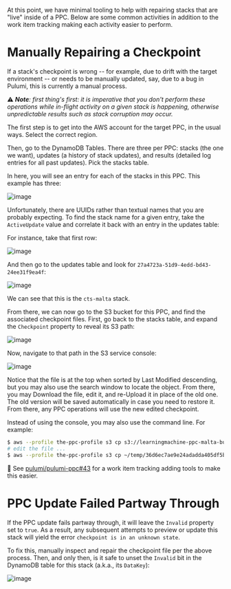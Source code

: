 At this point, we have minimal tooling to help with repairing stacks that are "live" inside of a PPC.  Below are some common activities in addition to the work item tracking making each activity easier to perform.

# Manually Repairing a Checkpoint

If a stack's checkpoint is wrong -- for example, due to drift with the target environment -- or needs to be manually updated, say, due to a bug in Pulumi, this is currently a manual process.

:warning: ***Note**: first thing's first: it is imperative that you don't perform these operations while in-flight activity on a given stack is happening, otherwise unpredictable results such as stack corruption may occur.*

The first step is to get into the AWS account for the target PPC, in the usual ways.  Select the correct region.

Then, go to the DynamoDB Tables.  There are three per PPC: stacks (the one we want), updates (a history of stack updates), and results (detailed log entries for all past updates).  Pick the stacks table.

In here, you will see an entry for each of the stacks in this PPC.  This example has three:

![image](https://user-images.githubusercontent.com/3953235/34442651-5cf98b2a-ec78-11e7-947f-a768346a234b.png)

Unfortunately, there are UUIDs rather than textual names that you are probably expecting.  To find the stack name for a given entry, take the `ActiveUpdate` value and correlate it back with an entry in the updates table:

For instance, take that first row:

![image](https://user-images.githubusercontent.com/3953235/34442712-c530f322-ec78-11e7-9521-d4412b24293d.png)

And then go to the updates table and look for `27a4723a-51d9-4edd-bd43-24ee31f9ea4f`:

![image](https://user-images.githubusercontent.com/3953235/34442735-e36b9270-ec78-11e7-97c4-7078f203e129.png)

We can see that this is the `cts-malta` stack.

From there, we can now go to the S3 bucket for this PPC, and find the associated checkpoint files.  First, go back to the stacks table, and expand the `Checkpoint` property to reveal its S3 path:

![image](https://user-images.githubusercontent.com/3953235/34442798-7a48891e-ec79-11e7-9036-1d69bcbbdc4f.png)

Now, navigate to that path in the S3 service console:

![image](https://user-images.githubusercontent.com/3953235/34442822-9fffaf84-ec79-11e7-898a-c998e05195c7.png)

Notice that the file is at the top when sorted by Last Modified descending, but you may also use the search window to locate the object. From there, you may Download the file, edit it, and re-Upload it in place of the old one.  The old version will be saved automatically in case you need to restore it.  From there, any PPC operations will use the new edited checkpoint.

Instead of using the console, you may also use the command line.  For example:

```bash
$ aws --profile the-ppc-profile s3 cp s3://learningmachine-ppc-malta-bucket97748f67/checkpoints/64bf3496-9c01-4eb2-999d-0d31ceace5ef/36d6ec7ae9e24adadda405df5b560e150fd8d4298797acf17c02052727667c5f ~/temp/36d6ec7ae9e24adadda405df5b560e150fd8d4298797acf17c02052727667c5f
# edit the file ...
$ aws --profile the-ppc-profile s3 cp ~/temp/36d6ec7ae9e24adadda405df5b560e150fd8d4298797acf17c02052727667c5f s3://learningmachine-ppc-malta-bucket97748f67/checkpoints/64bf3496-9c01-4eb2-999d-0d31ceace5ef/36d6ec7ae9e24adadda405df5b560e150fd8d4298797acf17c02052727667c5f
```

:construction: See [pulumi/pulumi-ppc#43](https://github.com/pulumi/pulumi-ppc/issues/43) for a work item tracking adding tools to make this easier.

# PPC Update Failed Partway Through

If the PPC update fails partway through, it will leave the `Invalid` property set to `true`.  As a result, any subsequent attempts to preview or update this stack will yield the error `checkpoint is in an unknown state`.

To fix this, manually inspect and repair the checkpoint file per the above process.  Then, and only then, is it safe to unset the `Invalid` bit in the DynamoDB table for this stack (a.k.a., its `DataKey`):

![image](https://user-images.githubusercontent.com/3953235/34442577-e63852e6-ec77-11e7-8a23-873e3ea81b10.png)
